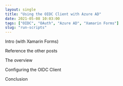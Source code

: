 ```yaml
---
layout: single
title: "Using the OIDC Client with Azure AD"
date: 2021-05-08 10:03:00
tags: ["OIDC", "OAuth", "Azure AD", "Xamarin Forms"]
slug: "run-scripts"
---
```


Intro (with Xamarin Forms)

Reference the other posts

The overview

Configuring the OIDC Client

Conclusion

